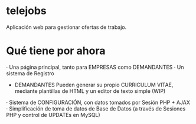 # telejobs
Aplicación web para gestionar ofertas de trabajo.

# Qué tiene por ahora
· Una página principal, tanto para EMPRESAS como DEMANDANTES
· Un sistema de Registro
  - DEMANDANTES
  Pueden generar su propio CURRICULUM VITAE, mediante plantillas de HTML y un editor de texto simple (WIP)

· Sistema de CONFIGURACIÓN, con datos tomados por Sesión PHP + AJAX
· Simplificación de toma de datos de Base de Datos (a través de Sesiones PHP y control de UPDATEs en MySQL)
